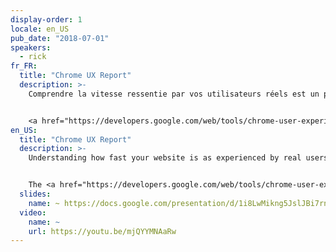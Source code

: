 ```yaml
---
display-order: 1
locale: en_US
pub_date: "2018-07-01"
speakers:
  - rick
fr_FR:
  title: "Chrome UX Report"
  description: >-
    Comprendre la vitesse ressentie par vos utilisateurs réels est un premier pas qu'il vous est absolument nécessaire de faire si vous souhaitez optimiser la performance de votre site web. Mais il y a un problème : jusqu'à très récemment, il était impossible de comparer les performances réelles de votre site avec celles de vos compétiteurs. Pourtant, il est crucial de disposer de ces données pour définir votre avantage compétitif.


    <a href="https://developers.google.com/web/tools/chrome-user-experience-report/ "Chrome User Experience Report"" target="_blank" rel="nofollow">Chrome UX Report</a> est un jeu de données unique en son genre, qui rend possible ce genre de comparaisons. Explorons ensemble son fonctionnement et comment vous pouvez l'utiliser pour mieux comprendre l'expérience utilisateur sur le web.
en_US:
  title: "Chrome UX Report"
  description: >-
    Understanding how fast your website is as experienced by real users is a critical first step to begin to optimize performance. But there has been a blind spot in our performance toolbox. Until recently, there hasn't been a way to compare your website's real user performance against your competitors. Having this data is critical to benchmarking your competitive edge.


    The <a href="https://developers.google.com/web/tools/chrome-user-experience-report/ "Chrome User Experience Report"" target="_blank" rel="nofollow">Chrome UX Report</a> is a one-of-a-kind dataset that makes these kinds of insights available, so that you can put your performance into perspective. In this talk we will explore how it works and how you can leverage it to better understand the user experience on the web.
  slides:
    name: ~ https://docs.google.com/presentation/d/1i8LwMikng5JslJBi7rn7hRTBzlKSUrqvgqh9hdNQl1k/edit
  video:
    name: ~
    url: https://youtu.be/mjQYYMNAaRw
---
```


